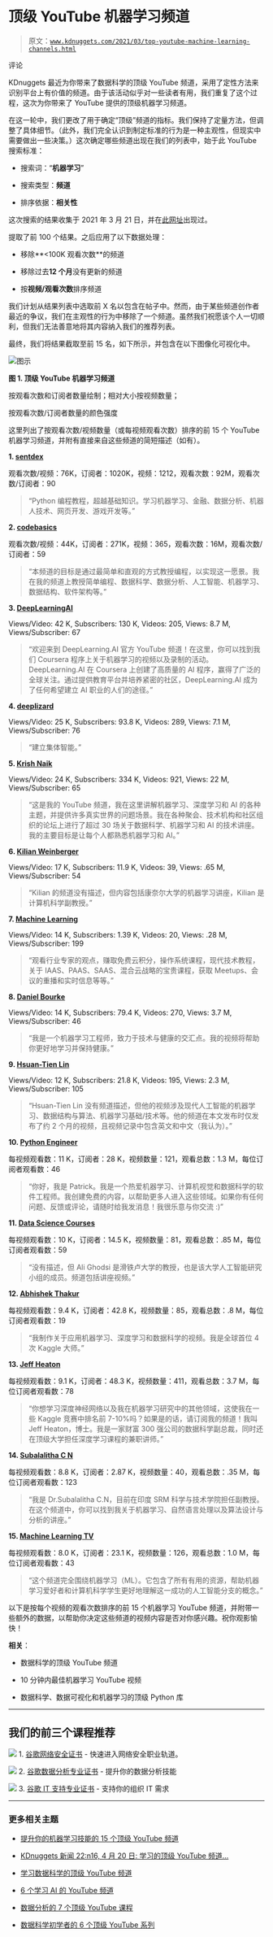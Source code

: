 # 顶级 YouTube 机器学习频道

> 原文：[`www.kdnuggets.com/2021/03/top-youtube-machine-learning-channels.html`](https://www.kdnuggets.com/2021/03/top-youtube-machine-learning-channels.html)

评论

KDnuggets 最近为你带来了数据科学的顶级 YouTube 频道，采用了定性方法来识别平台上有价值的频道。由于该活动似乎对一些读者有用，我们重复了这个过程，这次为你带来了 YouTube 提供的顶级机器学习频道。

在这一轮中，我们更改了用于确定“顶级”频道的指标。我们保持了定量方法，但调整了具体细节。（此外，我们完全认识到制定标准的行为是一种主观性，但现实中需要做出一些决策。）这次确定哪些频道出现在我们的列表中，始于此 YouTube 搜索标准：

+   搜索词：“**机器学习**”

+   搜索类型：**频道**

+   排序依据：**相关性**

这次搜索的结果收集于 2021 年 3 月 21 日，并在[此网址](https://www.youtube.com/results?search_query=machine+learning&sp=CAASAhAC)出现过。

提取了前 100 个结果。之后应用了以下数据处理：

+   移除**<100K 观看次数**的频道

+   移除过去**12 个月**没有更新的频道

+   按**视频/观看次数**排序频道

我们计划从结果列表中选取前 X 名以包含在帖子中。然而，由于某些频道创作者最近的争议，我们在主观性的行为中移除了一个频道。虽然我们祝愿该个人一切顺利，但我们无法善意地将其内容纳入我们的推荐列表。

最终，我们将结果截取至前 15 名，如下所示，并包含在以下图像化可视化中。

![图示](img/b8dee36d48eb12e6e0882ef566900e11.png)

**图 1\. 顶级 YouTube 机器学习频道**

按观看次数和订阅者数量绘制；相对大小按视频数量；

按观看次数/订阅者数量的颜色强度

这里列出了按观看次数/视频数量（或每视频观看次数）排序的前 15 个 YouTube 机器学习频道，并附有直接来自这些频道的简短描述（如有）。

**1\. [sentdex](https://www.youtube.com/user/sentdex)**

观看次数/视频：76K，订阅者：1020K，视频：1212，观看次数：92M，观看次数/订阅者：90

> “Python 编程教程，超越基础知识。学习机器学习、金融、数据分析、机器人技术、网页开发、游戏开发等。”

**2\. [codebasics](https://www.youtube.com/channel/UCh9nVJoWXmFb7sLApWGcLPQ)**

观看次数/视频：44K，订阅者：271K，视频：365，观看次数：16M，观看次数/订阅者：59

> “本频道的目标是通过最简单和直观的方式教授编程，以实现这一愿景。我在我的频道上教授简单编程、数据科学、数据分析、人工智能、机器学习、数据结构、软件架构等。”

**3\. [DeepLearningAI](https://www.youtube.com/channel/UCcIXc5mJsHVYTZR1maL5l9w)**

Views/Video: 42 K, Subscribers: 130 K, Videos: 205, Views: 8.7 M, Views/Subscriber: 67

> “欢迎来到 DeepLearning.AI 官方 YouTube 频道！在这里，你可以找到我们 Coursera 程序上关于机器学习的视频以及录制的活动。DeepLearning.AI 在 Coursera 上创建了高质量的 AI 程序，赢得了广泛的全球关注。通过提供教育平台并培养紧密的社区，DeepLearning.AI 成为了任何希望建立 AI 职业的人们的途径。”

**4\. [deeplizard](https://www.youtube.com/channel/UC4UJ26WkceqONNF5S26OiVw)**

Views/Video: 25 K, Subscribers: 93.8 K, Videos: 289, Views: 7.1 M, Views/Subscriber: 76

> “建立集体智能。”

**5\. [Krish Naik](https://www.youtube.com/user/krishnaik06)**

Views/Video: 24 K, Subscribers: 334 K, Videos: 921, Views: 22 M, Views/Subscriber: 65

> “这是我的 YouTube 频道，我在这里讲解机器学习、深度学习和 AI 的各种主题，并提供许多真实世界的问题场景。我在各种聚会、技术机构和社区组织的论坛上进行了超过 30 场关于数据科学、机器学习和 AI 的技术讲座。我的主要目标是让每个人都熟悉机器学习和 AI。”

**6\. [Kilian Weinberger](https://www.youtube.com/channel/UC7p_I0qxYZP94vhesuLAWNA)**

Views/Video: 17 K, Subscribers: 11.9 K, Videos: 39, Views: .65 M, Views/Subscriber: 54

> “Kilian 的频道没有描述，但内容包括康奈尔大学的机器学习讲座，Kilian 是计算机科学副教授。”

**7\. [Machine Learning](https://www.youtube.com/channel/UCP1WIR3Q01S7wo0vxhTp7rg)**

Views/Video: 14 K, Subscribers: 1.39 K, Videos: 20, Views: .28 M, Views/Subscriber: 199

> “观看行业专家的观点，赚取免费云积分，操作系统课程，现代技术教程，关于 IAAS、PAAS、SAAS、混合云战略的宝贵课程，获取 Meetups、会议的重播和实时信息等等。”

**8\. [Daniel Bourke](https://www.youtube.com/channel/UCr8O8l5cCX85Oem1d18EezQ)**

Views/Video: 14 K, Subscribers: 79.4 K, Videos: 270, Views: 3.7 M, Views/Subscriber: 46

> “我是一个机器学习工程师，致力于技术与健康的交汇点。我的视频将帮助你更好地学习并保持健康。”

**9\. [Hsuan-Tien Lin](https://www.youtube.com/user/hsuantien)**

Views/Video: 12 K, Subscribers: 21.8 K, Videos: 195, Views: 2.3 M, Views/Subscriber: 105

> “Hsuan-Tien Lin 没有频道描述，但他的视频涉及现代人工智能的机器学习、数据结构与算法、机器学习基础/技术等。他的频道在本文发布时仅发布了约 2 个月的视频，且视频记录中包含英文和中文（我认为）。”

**10\. [Python Engineer](https://www.youtube.com/channel/UCbXgNpp0jedKWcQiULLbDTA)**

每视频观看数：11 K，订阅者：28 K，视频数量：121，观看总数：1.3 M，每位订阅者观看数：46

> “你好，我是 Patrick。我是一个热爱机器学习、计算机视觉和数据科学的软件工程师。我创建免费的内容，以帮助更多人进入这些领域。如果你有任何问题、反馈或评论，请随时给我发消息！我很乐意与你交流 :)”

**11\. [Data Science Courses](https://www.youtube.com/channel/UCKJNzy_GuvX3SAg3ipaGa8A)**

每视频观看数：10 K，订阅者：14.5 K，视频数量：81，观看总数：.85 M，每位订阅者观看数：59

> “没有描述，但 Ali Ghodsi 是滑铁卢大学的教授，也是该大学人工智能研究小组的成员。频道包括讲座视频。”

**12\. [Abhishek Thakur](https://www.youtube.com/user/abhisheksvnit)**

每视频观看数：9.4 K，订阅者：42.8 K，视频数量：85，观看总数：.8 M，每位订阅者观看数：19

> “我制作关于应用机器学习、深度学习和数据科学的视频。我是全球首位 4 次 Kaggle 大师。”

**13\. [Jeff Heaton](https://www.youtube.com/user/HeatonResearch)**

每视频观看数：9.1 K，订阅者：48.3 K，视频数量：411，观看总数：3.7 M，每位订阅者观看数：78

> “你想学习深度神经网络以及我在机器学习研究中的其他领域，这使我在一些 Kaggle 竞赛中排名前 7-10%吗？如果是的话，请订阅我的频道！我叫 Jeff Heaton，博士。我是一家财富 300 强公司的数据科学副总裁，同时还在顶级大学担任深度学习课程的兼职讲师。”

**14\. [Subalalitha C N](https://www.youtube.com/channel/UCOgKur3rytBtcKkNrBMiRZQ)**

每视频观看数：8.8 K，订阅者：2.87 K，视频数量：40，观看总数：.35 M，每位订阅者观看数：123

> “我是 Dr.Subalalitha C.N，目前在印度 SRM 科学与技术学院担任副教授。在这个频道中，你可以找到我关于机器学习、自然语言处理以及算法设计与分析的讲座。”

**15\. [Machine Learning TV](https://www.youtube.com/channel/UChIaUcs3tho6XhyU6K6KMrw)**

每视频观看数：8.0 K，订阅者：23.1 K，视频数量：126，观看总数：1.0 M，每位订阅者观看数：43

> “这个频道完全围绕机器学习（ML）。它包含了所有有用的资源，帮助机器学习爱好者和计算机科学学生更好地理解这一成功的人工智能分支的概念。”

以下是按每个视频的观看次数排序的前 15 个机器学习 YouTube 频道，并附带一些额外的数据，以帮助你决定这些频道的视频内容是否对你感兴趣。祝你观影愉快！

**相关**：

+   数据科学的顶级 YouTube 频道

+   10 分钟内最佳机器学习 YouTube 视频

+   数据科学、数据可视化和机器学习的顶级 Python 库

* * *

## 我们的前三个课程推荐

![](img/0244c01ba9267c002ef39d4907e0b8fb.png) 1\. [谷歌网络安全证书](https://www.kdnuggets.com/google-cybersecurity) - 快速进入网络安全职业轨道。

![](img/e225c49c3c91745821c8c0368bf04711.png) 2\. [谷歌数据分析专业证书](https://www.kdnuggets.com/google-data-analytics) - 提升你的数据分析技能

![](img/0244c01ba9267c002ef39d4907e0b8fb.png) 3\. [谷歌 IT 支持专业证书](https://www.kdnuggets.com/google-itsupport) - 支持你的组织 IT 需求

* * *

### 更多相关主题

+   [提升你的机器学习技能的 15 个顶级 YouTube 频道](https://www.kdnuggets.com/2023/03/top-15-youtube-channels-level-machine-learning-skills.html)

+   [KDnuggets 新闻 22:n16, 4 月 20 日: 学习的顶级 YouTube 频道…](https://www.kdnuggets.com/2022/n16.html)

+   [学习数据科学的顶级 YouTube 频道](https://www.kdnuggets.com/2022/04/top-youtube-channels-learning-data-science.html)

+   [6 个学习 AI 的 YouTube 频道](https://www.kdnuggets.com/6-youtube-channels-to-learn-about-ai)

+   [数据分析的 7 个顶级 YouTube 课程](https://www.kdnuggets.com/2022/02/top-7-youtube-courses-data-analytics.html)

+   [数据科学初学者的 6 个顶级 YouTube 系列](https://www.kdnuggets.com/top-6-youtube-series-for-data-science-beginners)
